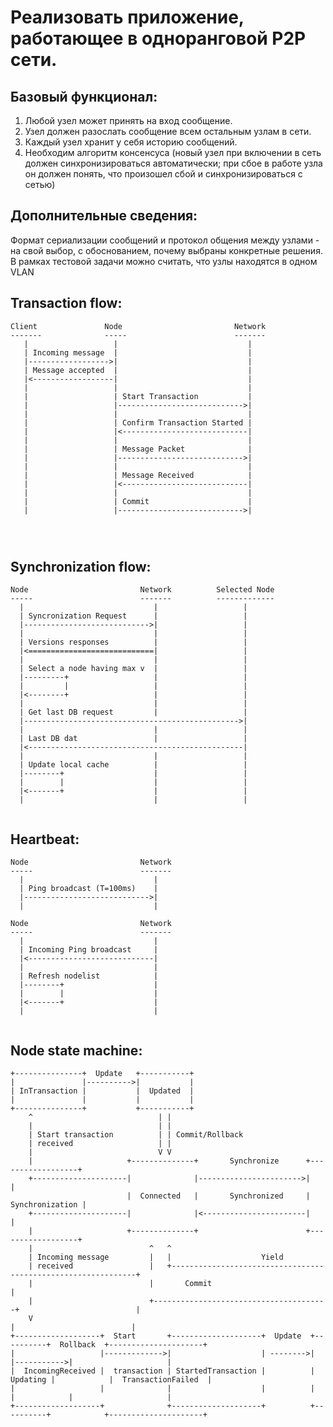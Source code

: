 Реализовать приложение, работающее в одноранговой P2P сети. 
===========================================================

Базовый функционал:
-------------------
1. Любой узел может принять на вход сообщение.
2. Узел должен разослать сообщение всем остальным узлам в сети.
3. Каждый узел хранит у себя историю сообщений.
4. Необходим алгоритм консенсуса (новый узел при включении в сеть должен синхронизироваться автоматически; при сбое в работе узла он должен понять, что произошел сбой и синхронизироваться с сетью)

Дополнительные сведения:
------------------------
Формат сериализации сообщений и протокол общения между узлами - на свой выбор, с обоснованием, почему выбраны конкретные решения. В рамках тестовой задачи можно считать, что узлы находятся в одном VLAN


Transaction flow:
-----------------

```
Client               Node                         Network
-------              -----                        -------
   |                   |                             |
   | Incoming message  |                             |
   |------------------>|                             |
   | Message accepted  |                             |
   |<------------------|                             |
   |                   |                             |   
   |                   | Start Transaction           |   
   |                   |---------------------------->|
   |                   |                             |
   |                   | Confirm Transaction Started |
   |                   |<----------------------------|
   |                   |                             |   
   |                   | Message Packet              |
   |                   |---------------------------->|
   |                   |                             |   
   |                   | Message Received            |
   |                   |<----------------------------|
   |                   |                             |   
   |                   | Commit                      |
   |                   |---------------------------->|
   
   
      
```

Synchronization flow:
---------------------

```
Node                         Network          Selected Node
-----                        -------          -------------
  |                             |                   |
  | Syncronization Request      |                   |
  |---------------------------->|                   |
  |                             |                   |
  | Versions responses          |                   |
  |<============================|                   |
  |                             |                   |
  | Select a node having max v  |                   |
  |---------+                   |                   |
  |         |                   |                   |
  |<--------+                   |                   |
  |                             |                   |
  | Get last DB request         |                   |
  |------------------------------------------------>|
  |                             |                   |
  | Last DB dat                 |                   |
  |<------------------------------------------------|
  |                             |                   |
  | Update local cache          |                   |
  |--------+                    |                   |
  |        |                    |                   |
  |<-------+                    |                   |
  |                             |                   |
  
```

Heartbeat:
----------

```
Node                         Network
-----                        -------
  |                             |
  | Ping broadcast (T=100ms)    |
  |---------------------------->|
  |                             |
    
Node                         Network
-----                        -------
  |                             |
  | Incoming Ping broadcast     |
  |<----------------------------|
  |                             |
  | Refresh nodelist            |
  |--------+                    |
  |        |                    |
  |<-------+                    |
  |                             |
  
```

Node state machine:
-------------------

```
+---------------+  Update   +-----------+
|               |---------->|           |
| InTransaction |           |  Updated  |
|               |           |           |
+---------------+           +-----------+
    ^                            | |          
    |                            | | 
    | Start transaction          | | Commit/Rollback 
    | received                   | |
    |                            V V
    |                     +--------------+       Synchronize      +------------------+
    +---------------------|              |----------------------->|                  |
                          |  Connected   |       Synchronized     |  Synchronization |
    +---------------------|              |<-----------------------|                  |
    |                     +--------------+                        +------------------+
    |                          ^   ^
    | Incoming message         |   |                    Yield
    | received                 |   +--------------------------------------------------------------+
    |                          |       Commit                                                     |
    |                          +---------------------------------------+                          |
    V                                                                  |                          |
+-------------------+  Start       +--------------------+  Update  +----------+  Rollback  +---------------------+
|                   |------------->|                    | -------->|          |----------->|                     |
|  IncomingReceived |  transaction | StartedTransaction |          | Updating |            |  TransactionFailed  |
|                   |              |                    |          |          |            |                     |
+-------------------+              +--------------------+          +----------+            +---------------------+
  
```
